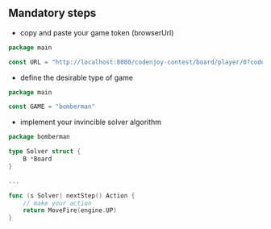 ## Mandatory steps

- copy and paste your game token (browserUrl)
```go
package main

const URL = "http://localhost:8080/codenjoy-contest/board/player/0?code=000000000000"
```

- define the desirable type of game
```go
package main

const GAME = "bomberman"
```

- implement your invincible solver algorithm
```go
package bomberman

type Solver struct {
    B *Board
}

...

func (s Solver) nextStep() Action {
    // make your action
    return MoveFire(engine.UP)
}
```
